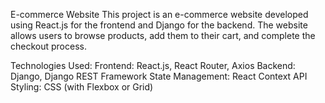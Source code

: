 E-commerce Website
This project is an e-commerce website developed using React.js for the frontend and Django for the backend. The website allows users to browse products, add them to their cart, and complete the checkout process.

Technologies Used:
Frontend: React.js, React Router, Axios
Backend: Django, Django REST Framework
State Management: React Context API
Styling: CSS (with Flexbox or Grid)
